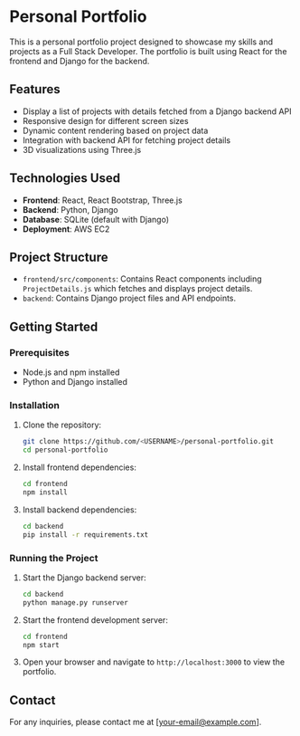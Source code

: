 # Personal Portfolio

This is a personal portfolio project designed to showcase my skills and projects as a Full Stack Developer. The portfolio is built using React for the frontend and Django for the backend.

## Features

- Display a list of projects with details fetched from a Django backend API
- Responsive design for different screen sizes
- Dynamic content rendering based on project data
- Integration with backend API for fetching project details
- 3D visualizations using Three.js

## Technologies Used

- **Frontend**: React, React Bootstrap, Three.js
- **Backend**: Python, Django
- **Database**: SQLite (default with Django)
- **Deployment**: AWS EC2

## Project Structure

- `frontend/src/components`: Contains React components including `ProjectDetails.js` which fetches and displays project details.
- `backend`: Contains Django project files and API endpoints.

## Getting Started

### Prerequisites

- Node.js and npm installed
- Python and Django installed

### Installation

1. Clone the repository:
    ```sh
    git clone https://github.com/<USERNAME>/personal-portfolio.git
    cd personal-portfolio
    ```

2. Install frontend dependencies:
    ```sh
    cd frontend
    npm install
    ```

3. Install backend dependencies:
    ```sh
    cd backend
    pip install -r requirements.txt
    ```

### Running the Project

1. Start the Django backend server:
    ```sh
    cd backend
    python manage.py runserver
    ```

2. Start the frontend development server:
    ```sh
    cd frontend
    npm start
    ```

3. Open your browser and navigate to `http://localhost:3000` to view the portfolio.

## Contact

For any inquiries, please contact me at [your-email@example.com].
